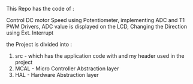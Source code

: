 This Repo has the code of :

Control DC motor Speed using Potentiometer, implementing ADC and T1 PWM
Drivers, ADC value is displayed on the LCD, Changing the Direction using Ext. Interrupt  

the Project is divided into :

1. src - which has the application code with and my header used in the project
2. MCAL - Micro Controller Abstraction layer
3. HAL - Hardware Abstraction layer